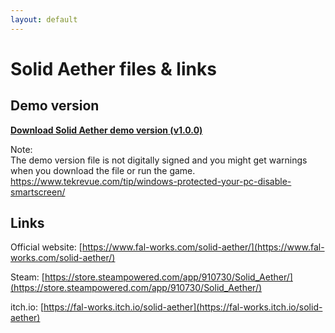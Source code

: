 ```yaml
---
layout: default
---
```


# Solid Aether files & links

## Demo version

**[Download Solid Aether demo version (v1.0.0)](./solid_aether_demo.zip)**

Note:  
The demo version file is not digitally signed and you might get warnings when you download the file or run the game.  
[https://www.tekrevue.com/tip/windows-protected-your-pc-disable-smartscreen/
](https://www.tekrevue.com/tip/windows-protected-your-pc-disable-smartscreen/)

## Links

Official website: [https://www.fal-works.com/solid-aether/](https://www.fal-works.com/solid-aether/)

Steam: [https://store.steampowered.com/app/910730/Solid_Aether/](https://store.steampowered.com/app/910730/Solid_Aether/)

itch.io: [https://fal-works.itch.io/solid-aether](https://fal-works.itch.io/solid-aether)
